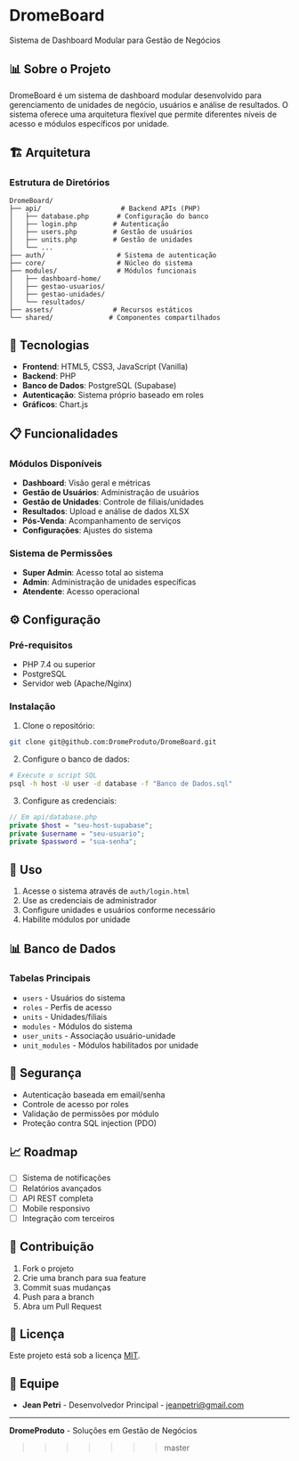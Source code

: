 # DromeBoard

Sistema de Dashboard Modular para Gestão de Negócios

## 📊 Sobre o Projeto

DromeBoard é um sistema de dashboard modular desenvolvido para gerenciamento de unidades de negócio, usuários e análise de resultados. O sistema oferece uma arquitetura flexível que permite diferentes níveis de acesso e módulos específicos por unidade.

## 🏗️ Arquitetura

### Estrutura de Diretórios
```
DromeBoard/
├── api/                    # Backend APIs (PHP)
│   ├── database.php       # Configuração do banco
│   ├── login.php         # Autenticação
│   ├── users.php         # Gestão de usuários
│   ├── units.php         # Gestão de unidades
│   └── ...
├── auth/                  # Sistema de autenticação
├── core/                  # Núcleo do sistema
├── modules/               # Módulos funcionais
│   ├── dashboard-home/
│   ├── gestao-usuarios/
│   ├── gestao-unidades/
│   └── resultados/
├── assets/               # Recursos estáticos
└── shared/              # Componentes compartilhados
```

## 🔧 Tecnologias

- **Frontend**: HTML5, CSS3, JavaScript (Vanilla)
- **Backend**: PHP
- **Banco de Dados**: PostgreSQL (Supabase)
- **Autenticação**: Sistema próprio baseado em roles
- **Gráficos**: Chart.js

## 📋 Funcionalidades

### Módulos Disponíveis
- **Dashboard**: Visão geral e métricas
- **Gestão de Usuários**: Administração de usuários
- **Gestão de Unidades**: Controle de filiais/unidades
- **Resultados**: Upload e análise de dados XLSX
- **Pós-Venda**: Acompanhamento de serviços
- **Configurações**: Ajustes do sistema

### Sistema de Permissões
- **Super Admin**: Acesso total ao sistema
- **Admin**: Administração de unidades específicas
- **Atendente**: Acesso operacional

## ⚙️ Configuração

### Pré-requisitos
- PHP 7.4 ou superior
- PostgreSQL
- Servidor web (Apache/Nginx)

### Instalação

1. Clone o repositório:
```bash
git clone git@github.com:DromeProduto/DromeBoard.git
```

2. Configure o banco de dados:
```bash
# Execute o script SQL
psql -h host -U user -d database -f "Banco de Dados.sql"
```

3. Configure as credenciais:
```php
// Em api/database.php
private $host = "seu-host-supabase";
private $username = "seu-usuario";
private $password = "sua-senha";
```

## 🚀 Uso

1. Acesse o sistema através de `auth/login.html`
2. Use as credenciais de administrador
3. Configure unidades e usuários conforme necessário
4. Habilite módulos por unidade

## 📊 Banco de Dados

### Tabelas Principais
- `users` - Usuários do sistema
- `roles` - Perfis de acesso
- `units` - Unidades/filiais
- `modules` - Módulos do sistema
- `user_units` - Associação usuário-unidade
- `unit_modules` - Módulos habilitados por unidade

## 🔐 Segurança

- Autenticação baseada em email/senha
- Controle de acesso por roles
- Validação de permissões por módulo
- Proteção contra SQL injection (PDO)

## 📈 Roadmap

- [ ] Sistema de notificações
- [ ] Relatórios avançados
- [ ] API REST completa
- [ ] Mobile responsivo
- [ ] Integração com terceiros

## 🤝 Contribuição

1. Fork o projeto
2. Crie uma branch para sua feature
3. Commit suas mudanças
4. Push para a branch
5. Abra um Pull Request

## 📄 Licença

Este projeto está sob a licença [MIT](LICENSE).

## 👥 Equipe

- **Jean Petri** - Desenvolvedor Principal - jeanpetri@gmail.com

---

**DromeProduto** - Soluções em Gestão de Negócios
>>>>>>> master
